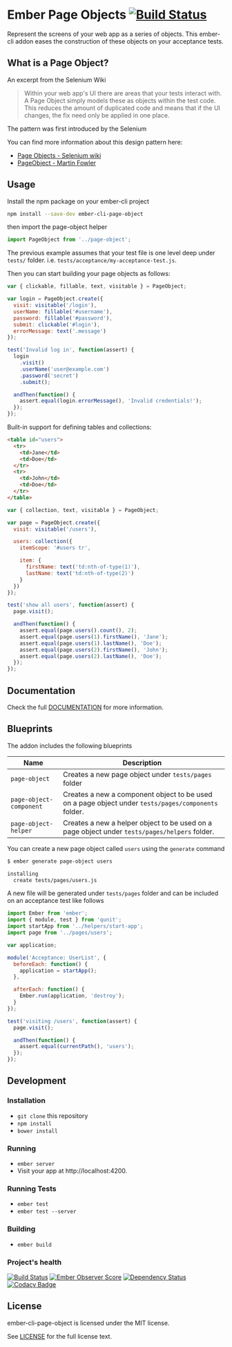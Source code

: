 # Ember Page Objects [![Build Status](https://travis-ci.org/san650/ember-cli-page-object.svg?branch=master)](https://travis-ci.org/san650/ember-cli-page-object)

Represent the screens of your web app as a series of objects. This ember-cli
addon eases the construction of these objects on your acceptance tests.

## What is a Page Object?

An excerpt from the Selenium Wiki
> Within your web app's UI there are areas that your tests interact with. A Page
> Object simply models these as objects within the test code. This reduces the
> amount of duplicated code and means that if the UI changes, the fix need only
> be applied in one place.

The pattern was first introduced by the Selenium

You can find more information about this design pattern here:
* [Page Objects - Selenium wiki](https://code.google.com/p/selenium/wiki/PageObjects)
* [PageObject - Martin Fowler](http://martinfowler.com/bliki/PageObject.html)

## Usage

Install the npm package on your ember-cli project

```sh
npm install --save-dev ember-cli-page-object
```

then import the page-object helper

```js
import PageObject from '../page-object';
```

The previous example assumes that your test file is one level deep under
`tests/` folder. i.e. `tests/acceptance/my-acceptance-test.js`.

Then you can start building your page objects as follows:

```js
var { clickable, fillable, text, visitable } = PageObject;

var login = PageObject.create({
  visit: visitable('/login'),
  userName: fillable('#username'),
  password: fillable('#password'),
  submit: clickable('#login'),
  errorMessage: text('.message')
});

test('Invalid log in', function(assert) {
  login
    .visit()
    .userName('user@example.com')
    .password('secret')
    .submit();

  andThen(function() {
    assert.equal(login.errorMessage(), 'Invalid credentials!');
  });
});
```

Built-in support for defining tables and collections:

```html
<table id="users">
  <tr>
    <td>Jane</td>
    <td>Doe</td>
  </tr>
  <tr>
    <td>John</td>
    <td>Doe</td>
  </tr>
</table>
```

```js
var { collection, text, visitable } = PageObject;

var page = PageObject.create({
  visit: visitable('/users'),

  users: collection({
    itemScope: '#users tr',

    item: {
      firstName: text('td:nth-of-type(1)'),
      lastName: text('td:nth-of-type(2)')
    }
  })
});

test('show all users', function(assert) {
  page.visit();

  andThen(function() {
    assert.equal(page.users().count(), 2);
    assert.equal(page.users(1).firstName(), 'Jane');
    assert.equal(page.users(1).lastName(), 'Doe');
    assert.equal(page.users(2).firstName(), 'John');
    assert.equal(page.users(2).lastName(), 'Doe');
  });
});
```

## Documentation

Check the full [DOCUMENTATION](./DOCUMENTATION.md) for more information.

## Blueprints

The addon includes the following blueprints

| Name | Description |
| -------- | --------------- |
| `page-object` | Creates a new page object under `tests/pages` folder |
| `page-object-component` | Creates a new a component object to be used on a page object under `tests/pages/components` folder. |
| `page-object-helper` |  Creates a new a helper object to be used on a page object under `tests/pages/helpers` folder. |

You can create a new page object called `users` using the `generate` command

```sh
$ ember generate page-object users

installing
  create tests/pages/users.js
```

A new file will be generated under `tests/pages` folder and can be included on
an acceptance test like follows

```js
import Ember from 'ember';
import { module, test } from 'qunit';
import startApp from '../helpers/start-app';
import page from '../pages/users';

var application;

module('Acceptance: UserList', {
  beforeEach: function() {
    application = startApp();
  },

  afterEach: function() {
    Ember.run(application, 'destroy');
  }
});

test('visiting /users', function(assert) {
  page.visit();

  andThen(function() {
    assert.equal(currentPath(), 'users');
  });
});
```

## Development

### Installation

* `git clone` this repository
* `npm install`
* `bower install`

### Running

* `ember server`
* Visit your app at http://localhost:4200.

### Running Tests

* `ember test`
* `ember test --server`

### Building

* `ember build`

### Project's health

[![Build Status](https://travis-ci.org/san650/ember-cli-page-object.svg?branch=master)](https://travis-ci.org/san650/ember-cli-page-object)
[![Ember Observer Score](http://emberobserver.com/badges/ember-cli-page-object.svg)](http://emberobserver.com/addons/ember-cli-page-object)
[![Dependency Status](https://www.versioneye.com/user/projects/5622d5e836d0ab0021000b31/badge.svg?style=flat)](https://www.versioneye.com/user/projects/5622d5e836d0ab0021000b31)
[![Codacy Badge](https://api.codacy.com/project/badge/35545e8e8ade48dfa999a3f5e1aa4b3b)](https://www.codacy.com/app/san650/ember-cli-page-object)

## License

ember-cli-page-object is licensed under the MIT license.

See [LICENSE](./LICENSE) for the full license text.
